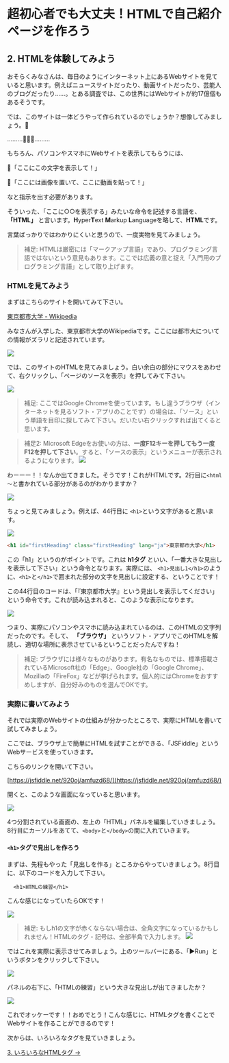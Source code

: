 # 超初心者でも大丈夫！HTMLで自己紹介ページを作ろう

## 2. HTMLを体験してみよう

おそらくみなさんは、毎日のようにインターネット上にあるWebサイトを見ていると思います。例えばニュースサイトだったり、動画サイトだったり、芸能人のブログだったり……。とある調査では、この世界にはWebサイトが約17億個もあるそうです。

では、このサイトは一体どうやって作られているのでしょうか？想像してみましょう。🤔

………🤔🤔🤔………

もちろん、パソコンやスマホにWebサイトを表示してもらうには、

🙋「ここにこの文字を表示して！」

💁「ここには画像を置いて、ここに動画を貼って！」

なと指示を出す必要があります。

そういった、「ここに○○を表示する」みたいな命令を記述する言語を、**「HTML」** と言います。**H**yper**T**ext **M**arkup **L**anguageを略して、**HTML**です。

言葉ばっかりではわかりにくいと思うので、一度実物を見てみましょう。

> 補足: HTMLは厳密には「マークアップ言語」であり、プログラミング言語ではないという意見もあります。ここでは広義の意と捉え「入門用のプログラミング言語」として取り上げます。

### HTMLを見てみよう

まずはこちらのサイトを開いてみて下さい。

[東京都市大学 - Wikipedia](https://ja.wikipedia.org/wiki/%E6%9D%B1%E4%BA%AC%E9%83%BD%E5%B8%82%E5%A4%A7%E5%AD%A6)

みなさんが入学した、東京都市大学のWikipediaです。ここには都市大についての情報がズラリと記述されています。

![](https://i.imgur.com/5aMAAM4.png)

では、このサイトのHTMLを見てみましょう。白い余白の部分にマウスをあわせて、右クリックし、「ページのソースを表示」を押してみて下さい。

![](https://i.imgur.com/9tfc7lZ.png)

> 補足: ここではGoogle Chromeを使っています。もし違うブラウザ（インターネットを見るソフト・アプリのことです）の場合は、「ソース」という単語を目印に探してみて下さい。だいたい右クリックすれば出てくると思います。

> 補足2: Microsoft Edgeをお使いの方は、**一度F12キーを押してもう一度F12を押して下さい**。すると、「ソースの表示」というメニューが表示されるようになります。
> ![](https://i.imgur.com/1O1xCk7.png)
> 


わーーー！！なんか出てきました。そうです！これがHTMLです。2行目に`<html～`と書かれている部分があるのがわかりますか？

![](https://i.imgur.com/rMfC4d2.png)

ちょっと見てみましょう。例えば、44行目に `<h1>`という文字があると思います。

![](https://i.imgur.com/vsOILE0.png)

```html
<h1 id="firstHeading" class="firstHeading" lang="ja">東京都市大学</h1>
```

この「h1」というのがポイントです。これは **h1タグ** といい、「一番大きな見出しを表示して下さい」という命令となります。実際には、 `<h1>見出し1</h1>`のように、`<h1>`と`</h1>`で囲まれた部分の文字を見出しに設定する、ということです！

この44行目のコードは、「『東京都市大学』という見出しを表示してください」という命令です。これが読み込まれると、このような表示になります。

![](https://i.imgur.com/aFit8yW.png)


つまり、実際にパソコンやスマホに読み込まれているのは、このHTMLの文字列だったのです。そして、 **「ブラウザ」** というソフト・アプリでこのHTMLを解読し、適切な場所に表示させているということだったんですね！

> 補足: ブラウザには様々なものがあります。有名なものでは、標準搭載されているMicrosoft社の「Edge」、Google社の「Google Chrome」、Mozillaの「FireFox」などが挙げられます。個人的にはChromeをおすすめしますが、自分好みのものを選んでOKです。

### 実際に書いてみよう

それでは実際のWebサイトの仕組みが分かったところで、実際にHTMLを書いて試してみましょう。

ここでは、ブラウザ上で簡単にHTMLを試すことができる、「JSFiddle」というWebサービスを使っていきます。

こちらのリンクを開いて下さい。

[https://jsfiddle.net/920oj/amfuzd68/](https://jsfiddle.net/920oj/amfuzd68/)

開くと、このような画面になっていると思います。

![](https://i.imgur.com/pvYrB4h.png)

4つ分割されている画面の、左上の「HTML」パネルを編集していきましょう。8行目にカーソルをあてて、`<body>`と`</body>`の間に入れていきます。

#### `<h1>`タグで見出しを作ろう

まずは、先程もやった「見出しを作る」ところからやっていきましょう。8行目に、以下のコードを入力して下さい。

```html=8
  <h1>HTMLの練習</h1>
```

こんな感じになっていたらOKです！

![](https://i.imgur.com/TWYbO6p.png)

> 補足: もしh1の文字が赤くならない場合は、全角文字になっているかもしれません！HTMLのタグ・記号は、全部半角で入力します。
> ![](https://i.imgur.com/gE1K8ZO.png)



ではこれを実際に表示させてみましょう。上のツールバーにある、「▶Run」というボタンをクリックして下さい。

![](https://i.imgur.com/aw8YpNU.png)

パネルの右下に、「HTMLの練習」という大きな見出しが出てきましたか？

![](https://i.imgur.com/scndiNR.png)

これでオッケーです！！おめでとう！こんな感じに、HTMLタグを書くことでWebサイトを作ることができるのです！

次からは、いろいろなタグを見ていきましょう。

[3. いろいろなHTMLタグ ->](03.md)
